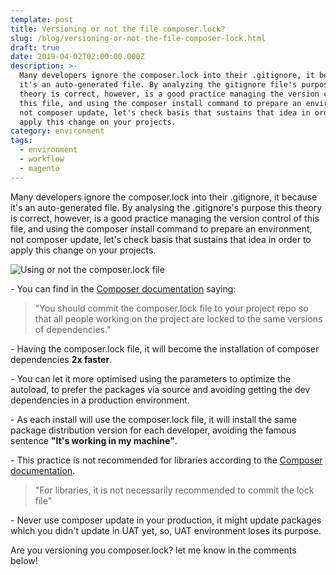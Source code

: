 ```yaml
---
template: post
title: Versioning or not the file composer.lock?
slug: /blog/versioning-or-not-the-file-composer-lock.html
draft: true
date: 2019-04-02T02:00:00.000Z
description: >-
  Many developers ignore the composer.lock into their .gitignore, it because
  it's an auto-generated file. By analyzing the gitignore file's purpose this
  theory is correct, however, is a good practice managing the version control of
  this file, and using the composer install command to prepare an environment,
  not composer update, let's check basis that sustains that idea in order to
  apply this change on your projects.
category: environment
tags:
  - environment
  - workflow
  - magento
---
```

Many developers ignore the composer.lock into their .gitignore, it because it's an auto-generated file. By analysing the .gitignore's purpose this theory is correct, however, is a good practice managing the version control of this file, and using the composer install command to prepare an environment, not composer update, let's check basis that sustains that idea in order to apply this change on your projects.

![Using or not the composer.lock file](https://i.imgur.com/Kl1Rs3A.png "Using or not the composer.lock file")

\- You can find in the [Composer documentation](https://getcomposer.org/doc/01-basic-usage.md#commit-your-composer-lock-file-to-version-control) saying:

> "You should commit the composer.lock file to your project repo so that all people working on the project are locked to the same versions of dependencies."

\- Having the composer.lock file, it will become the installation of composer dependencies **2x faster**.

\- You can let it more optimised using the parameters to optimize the autoload, to prefer the packages via source and avoiding getting the dev dependencies in a production environment.

\- As each install will use the composer.lock file, it will install the same package distribution version for each developer, avoiding the famous sentence **"It's working in my machine"**.

\- This practice is not recommended for libraries according to the [Composer documentation](https://getcomposer.org/doc/02-libraries.md#lock-file).

> "For libraries, it is not necessarily recommended to commit the lock file"

\- Never use composer update in your production, it might update packages which you didn't update in UAT yet, so, UAT environment loses its purpose.

Are you versioning you composer.lock? let me know in the comments below!
